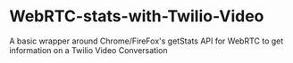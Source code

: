 # WebRTC-stats-with-Twilio-Video
A basic wrapper around Chrome/FireFox's getStats API for WebRTC to get information on a Twilio Video Conversation
